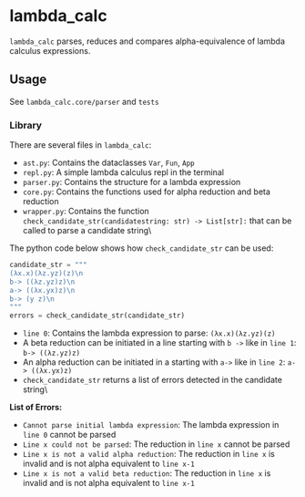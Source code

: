 
# lambda_calc

`lambda_calc` parses, reduces and compares alpha-equivalence of lambda calculus expressions.

## Usage

See `lambda_calc.core/parser` and `tests`

### Library

There are several files in `lambda_calc`:
+ `ast.py`: Contains the dataclasses `Var`, `Fun`, `App`
+ `repl.py`: A simple lambda calculus repl in the terminal
+ `parser.py`: Contains the structure for a lambda expression
+ `core.py`: Contains the functions used for alpha reduction and beta reduction
+ `wrapper.py`: Contains the function `check_candidate_str(candidatestring: str) -> List[str]:` that can be called to parse a candidate string\

The python code below shows how `check_candidate_str` can be used:
~~~python
candidate_str = """
(λx.x)(λz.yz)(z)\n
b-> ((λz.yz)z)\n
a-> ((λx.yx)z)\n
b-> (y z)\n
"""
errors = check_candidate_str(candidate_str)
~~~

* `line 0`: Contains the lambda expression to parse: `(λx.x)(λz.yz)(z)`
* A beta reduction can be initiated in a line starting with `b ->` like in `line 1`: `b-> ((λz.yz)z)`
* An alpha reduction can be initiated in a starting with `a->` like in `line 2`: `a-> ((λx.yx)z)`
* `check_candidate_str` returns a list of errors detected in the candidate string\

**List of Errors:**
+ `Cannot parse initial lambda expression`: The lambda expression in `line 0` cannot be parsed
+  `Line x could not be parsed`: The reduction in `line x` cannot be parsed
+ `Line x is not a valid alpha reduction`: The reduction in `line x` is invalid and is not alpha equivalent to `line x-1`
+ `Line x is not a valid beta reduction`: The reduction in `line x` is invalid and is not alpha equivalent to `line x-1`



